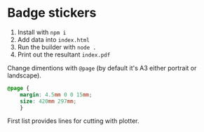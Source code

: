 # Badge stickers

1. Install with `npm i`
2. Add data into `index.html`
2. Run the builder with `node .`
3. Print out the resultant `index.pdf`

Change dimentions with `@page` (by default it's A3 either portrait or landscape).

```css
@page {
	margin: 4.5mm 0 0 15mm;
	size: 420mm 297mm;
	}
```

First list provides lines for cutting with plotter.
